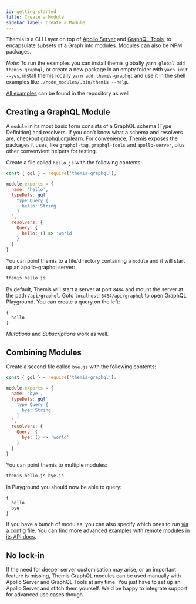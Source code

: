 ```yaml
---
id: getting-started
title: Create a Module
sidebar_label: Create a Module
---
```


Themis is a CLI Layer on top of [Apollo Server](https://github.com/apollographql/apollo-server) and [GraphQL Tools](https://github.com/apollographql/graphql-tools), to encapsulate subsets of a Graph into modules. Modules can also be NPM packages.

_Note:_ To run the examples you can install themis globally `yarn global add themis-graphql`, or create a new package in an empty folder with `yarn init --yes`, install themis locally `yarn add themis-graphql` and use it in the shell examples like `./node_modules/.bin/themis --help`.

[All examples](https://github.com/spring-media/themis-graphql/blob/master/examples) can be found in the repository as well.

## Creating a GraphQL Module
A `module` in its most basic form consists of a GraphQL schema (Type Definition) and resolvers. If you don't know what a schema and resolvers are, checkout [graphql.org/learn](https://graphql.org/learn/). For convenience, Themis exposes the packages it uses, like `graphql-tag`, `graphql-tools` and `apollo-server`, plus other convenvient helpers for testing.

Create a file called `hello.js` with the following contents:
```js
const { gql } = require('themis-graphql');

module.exports = {
  name: 'hello',
  typeDefs: gql`
    type Query {
      hello: String
    }
  `,
  resolvers: {
    Query: {
      hello: () => 'world'
    }
  }
}
```

You can point themis to a file/directory containing a `module` and it will start up an apollo-graphql server:
```bash
themis hello.js
```

By default, Themis will start a server at port `8484` and mount the server at the path `/api/graphql`. Goto `localhost:8484/api/graphql` to open GraphQL Playground. You can create a query on the left:
```text
{
  hello
}
```

_Mutations_ and _Subscriptions_ work as well.

## Combining Modules
Create a second file called `bye.js` with the following contents:
```js
const { gql } = require('themis-graphql');

module.exports = {
  name: 'bye',
  typeDefs: gql`
    type Query {
      bye: String
    }
  `,
  resolvers: {
    Query: {
      bye: () => 'world'
    }
  }
}
```

You can point themis to multiple modules:
```bash
themis hello.js bye.js
```

In Playground you should now be able to query:
```text
{
  hello
  bye
}
```

If you have a bunch of modules, you can also specify which ones to run [via a config file](./config-file). You can find more advanced examples with [remote modules in its API docs](./remote-modules).

## No lock-in
If the need for deeper server customisation may arise, or an important feature is missing, Themis GraphQL modules can be used manually with Apollo Server and GraphQL Tools at any time. You just have to set up an Apollo Server and stitch them yourself. We'd be happy to integrate support for advanced use cases though.
